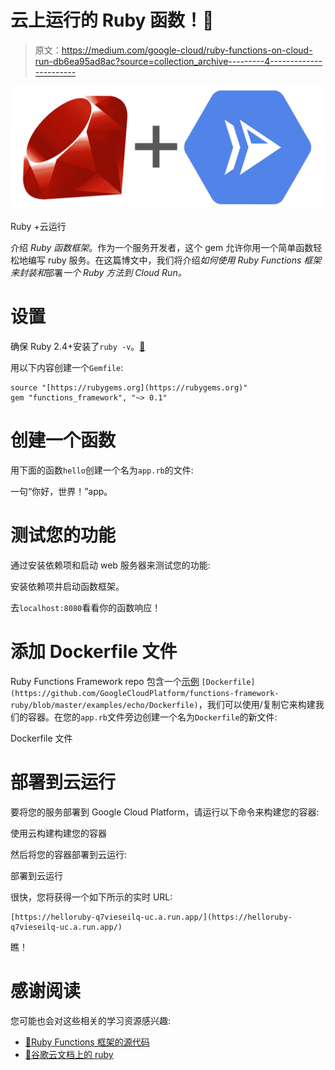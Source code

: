 # 云上运行的 Ruby 函数！💎

> 原文：<https://medium.com/google-cloud/ruby-functions-on-cloud-run-db6ea95ad8ac?source=collection_archive---------4----------------------->

![](img/0c41ce949b2217bd458817aeed5176af.png)

Ruby +云运行

介绍 *Ruby 函数框架*。作为一个服务开发者，这个 gem 允许你用一个简单函数轻松地编写 ruby 服务。在这篇博文中，我们将介绍*如何使用 Ruby Functions 框架来封装和*部署*一个 Ruby 方法到 Cloud Run。*

# 设置

确保 Ruby 2.4+安装了`ruby -v`。[🔗](https://www.ruby-lang.org/en/documentation/installation/)

用以下内容创建一个`Gemfile`:

```
source "[https://rubygems.org](https://rubygems.org)"
gem "functions_framework", "~> 0.1"
```

# 创建一个函数

用下面的函数`hello`创建一个名为`app.rb`的文件:

一句“你好，世界！”app。

# 测试您的功能

通过安装依赖项和启动 web 服务器来测试您的功能:

安装依赖项并启动函数框架。

去`localhost:8080`看看你的函数响应！

# 添加 Dockerfile 文件

Ruby Functions Framework repo 包含一个[示例](https://github.com/GoogleCloudPlatform/functions-framework-ruby/blob/master/examples/echo/Dockerfile) `[Dockerfile](https://github.com/GoogleCloudPlatform/functions-framework-ruby/blob/master/examples/echo/Dockerfile)`，我们可以使用/复制它来构建我们的容器。在您的`app.rb`文件旁边创建一个名为`Dockerfile`的新文件:

Dockerfile 文件

# 部署到云运行

要将您的服务部署到 Google Cloud Platform，请运行以下命令来构建您的容器:

使用云构建构建您的容器

然后将您的容器部署到云运行:

部署到云运行

很快，您将获得一个如下所示的实时 URL:

```
[https://helloruby-q7vieseilq-uc.a.run.app/](https://helloruby-q7vieseilq-uc.a.run.app/)
```

瞧！

# 感谢阅读

您可能也会对这些相关的学习资源感兴趣:

*   [💎Ruby Functions 框架的源代码](https://github.com/GoogleCloudPlatform/functions-framework-ruby)
*   [📄谷歌云文档上的 ruby](https://cloud.google.com/ruby)